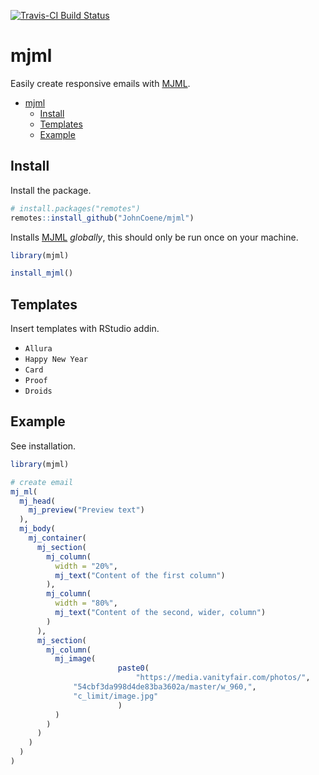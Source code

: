 [![Travis-CI Build Status](https://travis-ci.org/JohnCoene/mjml.svg?branch=master)](https://travis-ci.org/JohnCoene/mjml)

# mjml

Easily create responsive emails with [MJML](https://mjml.io/).

- [mjml](#mjml)
	- [Install](#install)
	- [Templates](#templates)
	- [Example](#example)

## Install

Install the package.

``` r
# install.packages("remotes")
remotes::install_github("JohnCoene/mjml")
```

Installs [MJML](https://mjml.io/) _globally_, this should only be run once on your machine.

```r
library(mjml)

install_mjml()
```

## Templates

Insert templates with RStudio addin.

* `Allura`
* `Happy New Year`
* `Card`
* `Proof`
* `Droids`

## Example

See installation.

```r
library(mjml)

# create email
mj_ml(
  mj_head(
    mj_preview("Preview text")
  ),
  mj_body(
    mj_container(
      mj_section(
        mj_column(
          width = "20%",
          mj_text("Content of the first column")
        ),
        mj_column(
          width = "80%",
          mj_text("Content of the second, wider, column")
        )
      ),
      mj_section(
        mj_column(
          mj_image(
						paste0(
							"https://media.vanityfair.com/photos/",
              "54cbf3da998d4de83ba3602a/master/w_960,",
              "c_limit/image.jpg"
						)
          )
        )
      )
    )
  )
) 
```
